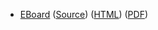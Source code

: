 * [EBoard](../eboards/eboard.08.html)
  ([Source](../eboards/eboard.08.md))
  ([HTML](../eboards/eboard.08.html))
  ([PDF](../eboards/eboard.08.pdf))
